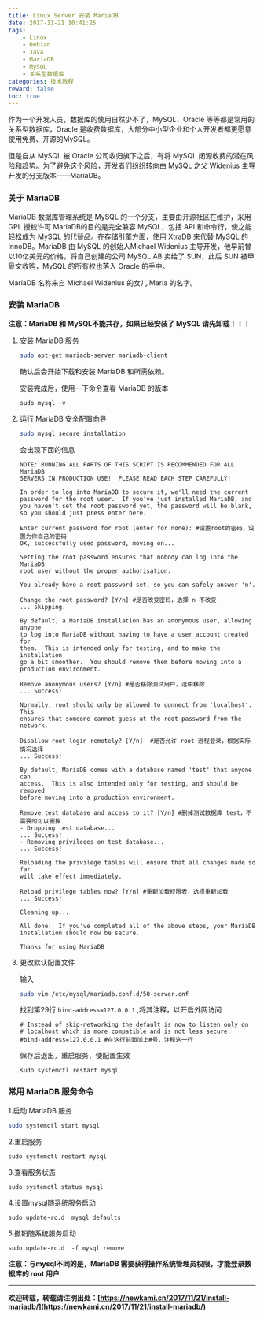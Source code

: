 ```yaml
---
title: Linux Server 安装 MariaDB
date: 2017-11-21 10:41:25
tags: 
    - Linux
    - Debian
    - Java
    - MariaDB
    - MySQL
    - 关系型数据库
categories: 技术教程
reward: false
toc: true
---
```


作为一个开发人员，数据库的使用自然少不了，MySQL、Oracle 等等都是常用的关系型数据库，Oracle 是收费数据库，大部分中小型企业和个人开发者都更愿意使用免费、开源的MySQL。

但是自从 MySQL 被 Oracle 公司收归旗下之后，有将 MySQL 闭源收费的潜在风险和趋势。为了避免这个风险，开发者们纷纷转向由 MySQL 之父 Widenius 主导开发的分支版本——MariaDB。

<!-- more -->

### 关于 MariaDB
MariaDB 数据库管理系统是 MySQL 的一个分支，主要由开源社区在维护，采用 GPL 授权许可 MariaDB的目的是完全兼容 MySQL，包括 API 和命令行，使之能轻松成为 MySQL 的代替品。在存储引擎方面，使用 XtraDB 来代替 MySQL 的 InnoDB。MariaDB 由 MySQL 的创始人Michael Widenius 主导开发，他早前曾以10亿美元的价格，将自己创建的公司 MySQL AB 卖给了 SUN，此后 SUN 被甲骨文收购，MySQL 的所有权也落入 Oracle 的手中。

MariaDB 名称来自 Michael Widenius 的女儿 Maria 的名字。

### 安装 MariaDB

**注意：MariaDB 和 MySQL不能共存，如果已经安装了 MySQL 请先卸载！！！**

1. 安装 MariaDB 服务

    ```bash
    sudo apt-get mariadb-server mariadb-client
    ```
    确认后会开始下载和安装 MariaDB 和所需依赖。

    安装完成后，使用一下命令查看 MariaDB 的版本
    ```
    sudo mysql -v
    ```


2. 运行 MariaDB 安全配置向导

    ```bash
    sudo mysql_secure_installation
    ```
    会出现下面的信息

    ```
    NOTE: RUNNING ALL PARTS OF THIS SCRIPT IS RECOMMENDED FOR ALL MariaDB
    SERVERS IN PRODUCTION USE!  PLEASE READ EACH STEP CAREFULLY!

    In order to log into MariaDB to secure it, we'll need the current
    password for the root user.  If you've just installed MariaDB, and
    you haven't set the root password yet, the password will be blank,
    so you should just press enter here.

    Enter current password for root (enter for none): #设置root的密码，设置为你自己的密码
    OK, successfully used password, moving on...

    Setting the root password ensures that nobody can log into the MariaDB
    root user without the proper authorisation.

    You already have a root password set, so you can safely answer 'n'.

    Change the root password? [Y/n] #是否改变密码，选择 n 不改变
    ... skipping.

    By default, a MariaDB installation has an anonymous user, allowing anyone
    to log into MariaDB without having to have a user account created for
    them.  This is intended only for testing, and to make the installation
    go a bit smoother.  You should remove them before moving into a
    production environment.

    Remove anonymous users? [Y/n] #是否移除测试用户，选中移除
    ... Success!

    Normally, root should only be allowed to connect from 'localhost'.  This
    ensures that someone cannot guess at the root password from the network.

    Disallow root login remotely? [Y/n]  #是否允许 root 远程登录，根据实际情况选择
    ... Success!

    By default, MariaDB comes with a database named 'test' that anyone can
    access.  This is also intended only for testing, and should be removed
    before moving into a production environment.

    Remove test database and access to it? [Y/n] #删掉测试数据库 test，不需要的可以删掉
    - Dropping test database...
    ... Success!
    - Removing privileges on test database...
    ... Success!

    Reloading the privilege tables will ensure that all changes made so far
    will take effect immediately.

    Reload privilege tables now? [Y/n] #重新加载权限表，选择重新加载
    ... Success!

    Cleaning up...

    All done!  If you've completed all of the above steps, your MariaDB
    installation should now be secure.

    Thanks for using MariaDB
    ```

3. 更改默认配置文件

    输入
    ```bash
    sudo vim /etc/mysql/mariadb.conf.d/50-server.cnf
    ```
    找到第29行 `bind-address=127.0.0.1` ,将其注释，以开启外网访问
    ```
    # Instead of skip-networking the default is now to listen only on
    # localhost which is more compatible and is not less secure.
    #bind-address=127.0.0.1 #在这行前面加上#号，注释这一行
    ```
    保存后退出，重启服务，使配置生效
    ```
    sudo systemctl restart mysql
    ```

### 常用 MariaDB 服务命令

1.启动 MariaDB 服务
```bash
sudo systemctl start mysql
```

2.重启服务
```
sudo systemctl restart mysql
```

3.查看服务状态
```
sudo systemctl status mysql
```

4.设置mysql随系统服务启动
```
sudo update-rc.d  mysql defaults 
```

5.撤销随系统服务启动

```
sudo update-rc.d  -f mysql remove  
```

**注意：与mysql不同的是，MariaDB 需要获得操作系统管理员权限，才能登录数据库的 root 用户**

---

**欢迎转载，转载请注明出处：[https://newkami.cn/2017/11/21/install-mariadb/](https://newkami.cn/2017/11/21/install-mariadb/)**